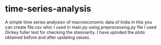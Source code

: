# time-series-analysis
A simple time series analysisn of macroeconomic data of India
In this you can create file.csv whic I used in main.py using preprocessing.py file
I used Dickey fuller test for checking the staionarity. I have uploded the plots obtained before and after updating values.
